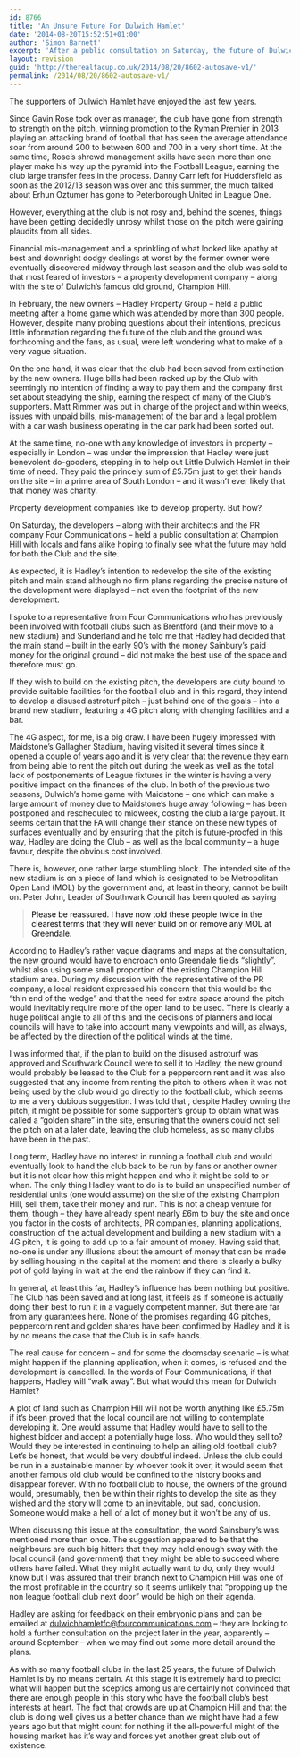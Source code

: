 ```yaml
---
id: 8766
title: 'An Unsure Future For Dulwich Hamlet'
date: '2014-08-20T15:52:51+01:00'
author: 'Simon Barnett'
excerpt: 'After a public consultation on Saturday, the future of Dulwich Hamlet and it''s Champion Hill home is far from clear.'
layout: revision
guid: 'http://therealfacup.co.uk/2014/08/20/8602-autosave-v1/'
permalink: /2014/08/20/8602-autosave-v1/
---
```


The supporters of Dulwich Hamlet have enjoyed the last few years.

Since Gavin Rose took over as manager, the club have gone from strength to strength on the pitch, winning promotion to the Ryman Premier in 2013 playing an attacking brand of football that has seen the average attendance soar from around 200 to between 600 and 700 in a very short time. At the same time, Rose’s shrewd management skills have seen more than one player make his way up the pyramid into the Football League, earning the club large transfer fees in the process. Danny Carr left for Huddersfield as soon as the 2012/13 season was over and this summer, the much talked about Erhun Oztumer has gone to Peterborough United in League One.

However, everything at the club is not rosy and, behind the scenes, things have been getting decidedly unrosy whilst those on the pitch were gaining plaudits from all sides.

Financial mis-management and a sprinkling of what looked like apathy at best and downright dodgy dealings at worst by the former owner were eventually discovered midway through last season and the club was sold to that most feared of investors – a property development company – along with the site of Dulwich’s famous old ground, Champion Hill.

In February, the new owners – Hadley Property Group – held a public meeting after a home game which was attended by more than 300 people. However, despite many probing questions about their intentions, precious little information regarding the future of the club and the ground was forthcoming and the fans, as usual, were left wondering what to make of a very vague situation.

On the one hand, it was clear that the club had been saved from extinction by the new owners. Huge bills had been racked up by the Club with seemingly no intention of finding a way to pay them and the company first set about steadying the ship, earning the respect of many of the Club’s supporters. Matt Rimmer was put in charge of the project and within weeks, issues with unpaid bills, mis-management of the bar and a legal problem with a car wash business operating in the car park had been sorted out.

At the same time, no-one with any knowledge of investors in property – especially in London – was under the impression that Hadley were just benevolent do-gooders, stepping in to help out Little Dulwich Hamlet in their time of need. They paid the princely sum of £5.75m just to get their hands on the site – in a prime area of South London – and it wasn’t ever likely that that money was charity.

Property development companies like to develop property. But how?

On Saturday, the developers – along with their architects and the PR company Four Communications – held a public consultation at Champion Hill with locals and fans alike hoping to finally see what the future may hold for both the Club and the site.

As expected, it is Hadley’s intention to redevelop the site of the existing pitch and main stand although no firm plans regarding the precise nature of the development were displayed – not even the footprint of the new development.

I spoke to a representative from Four Communications who has previously been involved with football clubs such as Brentford (and their move to a new stadium) and Sunderland and he told me that Hadley had decided that the main stand – built in the early 90’s with the money Sainbury’s paid money for the original ground – did not make the best use of the space and therefore must go.

If they wish to build on the existing pitch, the developers are duty bound to provide suitable facilities for the football club and in this regard, they intend to develop a disused astroturf pitch – just behind one of the goals – into a brand new stadium, featuring a 4G pitch along with changing facilities and a bar.

The 4G aspect, for me, is a big draw. I have been hugely impressed with Maidstone’s Gallagher Stadium, having visited it several times since it opened a couple of years ago and it is very clear that the revenue they earn from being able to rent the pitch out during the week as well as the total lack of postponements of League fixtures in the winter is having a very positive impact on the finances of the club. In both of the previous two seasons, Dulwich’s home game with Maidstone – one which can make a large amount of money due to Maidstone’s huge away following – has been postponed and rescheduled to midweek, costing the club a large payout. It seems certain that the FA will change their stance on these new types of surfaces eventually and by ensuring that the pitch is future-proofed in this way, Hadley are doing the Club – as well as the local community – a huge favour, despite the obvious cost involved.

There is, however, one rather large stumbling block. The intended site of the new stadium is on a piece of land which is designated to be Metropolitan Open Land (MOL) by the government and, at least in theory, cannot be built on. Peter John, Leader of Southwark Council has been quoted as saying

> <span style="font-weight: inherit; font-style: inherit; color: #000000;"><span style="font-weight: inherit; font-style: inherit;"><span style="font-weight: inherit; font-style: inherit;"><span lang="en-GB" style="font-weight: inherit; font-style: inherit;">Please be reassured. I have now told these people twice in the clearest terms that they will never build on or remove any MOL at Greendale.</span></span></span></span>

According to Hadley’s rather vague diagrams and maps at the consultation, the new ground would have to encroach onto Greendale fields “slightly”, whilst also using some small proportion of the existing Champion Hill stadium area. During my discussion with the representative of the PR company, a local resident expressed his concern that this would be the “thin end of the wedge” and that the need for extra space around the pitch would inevitably require more of the open land to be used. There is clearly a huge political angle to all of this and the decisions of planners and local councils will have to take into account many viewpoints and will, as always, be affected by the direction of the political winds at the time.

I was informed that, if the plan to build on the disused astroturf was approved and Southwark Council were to sell it to Hadley, the new ground would probably be leased to the Club for a peppercorn rent and it was also suggested that any income from renting the pitch to others when it was not being used by the club would go directly to the football club, which seems to me a very dubious suggestion. I was told that , despite Hadley owning the pitch, it might be possible for some supporter’s group to obtain what was called a “golden share” in the site, ensuring that the owners could not sell the pitch on at a later date, leaving the club homeless, as so many clubs have been in the past.

Long term, Hadley have no interest in running a football club and would eventually look to hand the club back to be run by fans or another owner but it is not clear how this might happen and who it might be sold to or when. The only thing Hadley want to do is to build an unspecified number of residential units (one would assume) on the site of the existing Champion Hill, sell them, take their money and run. This is not a cheap venture for them, though – they have already spent nearly £6m to buy the site and once you factor in the costs of architects, PR companies, planning applications, construction of the actual development and building a new stadium with a 4G pitch, it is going to add up to a fair amount of money. Having said that, no-one is under any illusions about the amount of money that can be made by selling housing in the capital at the moment and there is clearly a bulky pot of gold laying in wait at the end the rainbow if they can find it.

In general, at least this far, Hadley’s influence has been nothing but positive. The Club has been saved and at long last, it feels as if someone is actually doing their best to run it in a vaguely competent manner. But there are far from any guarantees here. None of the promises regarding 4G pitches, peppercorn rent and golden shares have been confirmed by Hadley and it is by no means the case that the Club is in safe hands.

The real cause for concern – and for some the doomsday scenario – is what might happen if the planning application, when it comes, is refused and the development is cancelled. In the words of Four Communications, if that happens, Hadley will “walk away”. But what would this mean for Dulwich Hamlet?

A plot of land such as Champion Hill will not be worth anything like £5.75m if it’s been proved that the local council are not willing to contemplate developing it. One would assume that Hadley would have to sell to the highest bidder and accept a potentially huge loss. Who would they sell to? Would they be interested in continuing to help an ailing old football club? Let’s be honest, that would be very doubtful indeed. Unless the club could be run in a sustainable manner by whoever took it over, it would seem that another famous old club would be confined to the history books and disappear forever. With no football club to house, the owners of the ground would, presumably, then be within their rights to develop the site as they wished and the story will come to an inevitable, but sad, conclusion. Someone would make a hell of a lot of money but it won’t be any of us.

When discussing this issue at the consultation, the word Sainsbury’s was mentioned more than once. The suggestion appeared to be that the neighbours are such big hitters that they may hold enough sway with the local council (and government) that they might be able to succeed where others have failed. What they might actually want to do, only they would know but I was assured that their branch next to Champion Hill was one of the most profitable in the country so it seems unlikely that “propping up the non league football club next door” would be high on their agenda.

Hadley are asking for feedback on their embryonic plans and can be emailed at [dulwichhamletfc@fourcommunications.com](mailto:dulwichhamletfc@fourcommunications.com "dulwichhamletfc@fourcommunications.com") – they are looking to hold a further consultation on the project later in the year, apparently – around September – when we may find out some more detail around the plans.

As with so many football clubs in the last 25 years, the future of Dulwich Hamlet is by no means certain. At this stage it is extremely hard to predict what will happen but the sceptics among us are certainly not convinced that there are enough people in this story who have the football club’s best interests at heart. The fact that crowds are up at Champion Hill and that the club is doing well gives us a better chance than we might have had a few years ago but that might count for nothing if the all-powerful might of the housing market has it’s way and forces yet another great club out of existence.